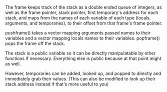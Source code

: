 The frame keeps track of the stack as a double ended queue of integers, as well as the frame pointer, stack pointer, first temporary's address for each stack, and maps from the names of each variable of each type (locals, arguments, and temporaries), to their offset from that frame's frame pointer. 

pushframe() takes a vector mapping arguments passed names to their variables and a vector mapping locals names to their variables. popframe() pops the frame off the stack. 

The stack is a public variable so it can be directly manipulatable by other functions if necessary. Everything else is public because at that point might as well. 

However, temporaries can be added, looked up, and popped to directly and immediately grab their values. (This can also be modified to look up their stack address instead if that's more useful to you)